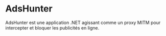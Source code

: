# AdsHunter
AdsHunter est une application .NET agissant comme un proxy MITM pour intercepter et bloquer les publicités en ligne. 
